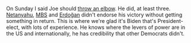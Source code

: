 On Sunday I said Joe should <a href="http://scripting.com/2020/11/08/150950.html?title=throwAnElbowJoe">throw an elbow</a>. He did, at least three. <a href="https://www.reuters.com/article/us-usa-election-israel/israels-netanyahu-congratulates-biden-on-u-s-election-win-thanks-trump-idUSKBN27O077">Netanyahu</a>, <a href="https://www.axios.com/biden-trump-saudi-arabia-king-salman-54bca8f1-d84f-4ad2-9234-54f6ce49ae09.html">MBS</a> and <a href="https://www.axios.com/erdogan-biden-election-win-7c4377b1-1e09-4278-a7e4-5206052a0946.html">Erdoğan</a> didn't endorse his victory without getting something in return. This is where we're glad it's Biden that's President-elect, with lots of experience. He knows where the levers of power are in the US and internationally, he has credibility that other Democrats didn't.
